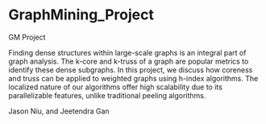 # GraphMining_Project
GM Project

Finding dense structures within large-scale graphs is an integral part of graph analysis. The k-core and k-truss of a graph are popular metrics to identify these dense subgraphs. In this project, we discuss how coreness and truss can be applied to weighted graphs using h-index algorithms. The localized nature of our algorithms offer high scalability due to its parallelizable features, unlike traditional peeling algorithms.

Jason Niu, and Jeetendra Gan

